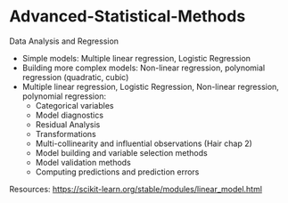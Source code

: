# Advanced-Statistical-Methods
Data Analysis and Regression
- Simple models: Multiple linear regression, Logistic Regression 
- Building more complex models: Non-linear regression, polynomial regression (quadratic, cubic) 
- Multiple linear regression, Logistic Regression, Non-linear regression, polynomial regression: 
  - Categorical variables 
  - Model diagnostics 
  - Residual Analysis 
  - Transformations 
  - Multi-collinearity and influential observations (Hair chap 2) 
  - Model building and variable selection methods 
  - Model validation methods 
  - Computing predictions and prediction errors

Resources: https://scikit-learn.org/stable/modules/linear_model.html
